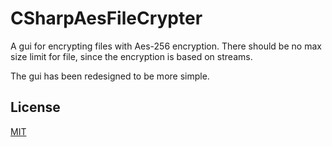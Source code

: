 # CSharpAesFileCrypter

A gui for encrypting files with Aes-256 encryption. There should be no max size limit for file, since the encryption is based on streams.

The gui has been redesigned to be more simple.


## License
[MIT](../License.md)

